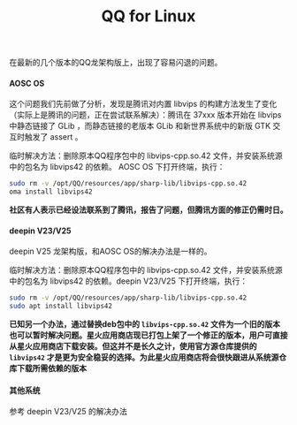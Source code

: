 ﻿---
id: 1410
title: "QQ for Linux"
weight: 1410
version: "3.2.18-37475"
updateTime: "2025-07-28T08:27:01"
debName: "https://dldir1v6.qq.com/qqfile/qq/QQNT/Linux/QQ_3.2.18_250724_loongarch64_01.deb"
debSize: "136.1 MB"
command: "/opt/QQ/qq"
compatibility: 2
---

在最新的几个版本的QQ龙架构版上，出现了容易闪退的问题。

#### AOSC OS

这个问题我们先前做了分析，发现是腾讯对内置 libvips 的构建方法发生了变化（实际上是腾讯的问题，正在尝试联系解决）：腾讯在 37xxx 版本开始在 libvips 中静态链接了 GLib ，而静态链接的老版本 GLib 和新世界系统中的新版 GTK 交互时触发了 assert 。

临时解决方法：删除原本QQ程序包中的 libvips-cpp.so.42 文件，并安装系统源中的包名为  libvips42 的依赖。 AOSC OS 下打开终端，执行：

```bash
sudo rm -v /opt/QQ/resources/app/sharp-lib/libvips-cpp.so.42
oma install libvips42
```

**社区有人表示已经设法联系到了腾讯，报告了问题，但腾讯方面的修正仍需时日。**

#### deepin V23/V25

deepin V25 龙架构版，和AOSC OS的解决办法是一样的。

临时解决方法：删除原本QQ程序包中的 libvips-cpp.so.42 文件，并安装系统源中的包名为 libvips42 的依赖。deepin V23/V25 下打开终端，执行：

```bash
sudo rm -v /opt/QQ/resources/app/sharp-lib/libvips-cpp.so.42
sudo apt install libvips42
```

**已知另一个办法，通过替换deb包中的 ` libvips-cpp.so.42 ` 文件为一个旧的版本也可以暂时解决问题。星火应用商店现已打包上架了一个修正的版本，用户可直接从星火应用商店下载安装。但这并不是长久之计，使用官方源仓库提供的 ` libvips42 ` 才是更为安全稳妥的选择。为此星火应用商店将会很快跟进从系统源仓库下载所需依赖的版本**

#### 其他系统

参考 deepin V23/V25 的解决办法

